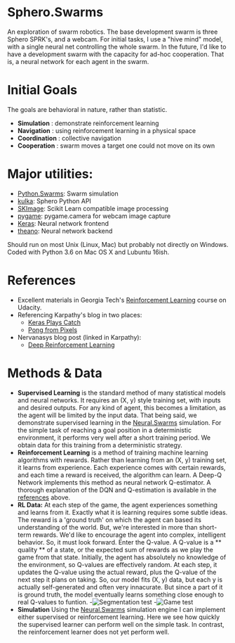 # Sphero.Swarms

An exploration of swarm robotics. The base development swarm is three Sphero SPRK's, and a webcam. For initial tasks, I use a "hive mind" model, with a single neural net controlling the whole swarm. In the future, I'd like to have a development swarm with the capacity for ad-hoc cooperation. That is, a neural network for each agent in the swarm.

# Initial Goals

The goals are behavioral in nature, rather than statistic.
- **Simulation** : demonstrate reinforcement learning
- **Navigation** : using reinforcement learning in a physical space
- **Coordination** : collective navigation
- **Cooperation** : swarm moves a target one could not move on its own

# Major utilities:

- [Python.Swarms](https://github.com/elmar-hinz/Python.Swarms): Swarm simulation  
- [kulka](https://github.com/karol-szuster/kulka): Sphero Python API
- [SKImage](http://scikit-image.org/): Scikit Learn compatible image processing
- [pygame](https://www.pygame.org/news): pygame.camera for webcam image capture
- [Keras](https://keras.io/): Neural network frontend
- [theano](https://github.com/Theano/Theano): Neural network backend

Should run on most Unix (Linux, Mac) but probably not directly on Windows.
Coded with Python 3.6 on Mac OS X and Lubuntu 16ish.

# References

- Excellent materials in Georgia Tech's [Reinforcement Learning](https://www.udacity.com/course/reinforcement-learning--ud600) course on Udacity.
- Referencing Karpathy's blog in two places:
    - [Keras Plays Catch](https://edersantana.github.io/articles/keras_rl/)
    - [Pong from Pixels](http://karpathy.github.io/2016/05/31/rl/)
- Nervanasys blog post (linked in Karpathy):
    - [Deep Reinforcement Learning](https://www.nervanasys.com/demystifying-deep-reinforcement-learning/)

# Methods & Data

- **Supervised Learning** is the standard method of many statistical models and neural networks. It requires an (X, y) style training set, with inputs and desired outputs. For any kind of agent, this becomes a limitation, as the agent will be limited by the input data. That being said, we demonstrate supervised learning in the [Neural.Swarms](https://github.com/thetabor/Neural.Swarms) simulation. For the simple task of reaching a goal position in a deterministic environment, it performs very well after a short training period. We obtain data for this training from a deterministic strategy.
- **Reinforcement Learning** is a method of training machine learning algorithms with rewards. Rather than learning from an (X, y) training set, it learns from experience. Each experience comes with certain rewards, and each time a reward is received, the algorithm can learn. A Deep-Q Network implements this method as neural network Q-estimator. A thorough explanation of the DQN and Q-estimation is available in the [references](https://www.nervanasys.com/demystifying-deep-reinforcement-learning/) above.
- **RL Data:** At each step of the game, the agent experiences something and learns from it. Exactly what it is learning requires some subtle ideas. The reward is a 'ground truth' on which the agent can based its understanding of the world. But, we're interested in more than short-term rewards. We'd like to encourage the agent into complex, intelligent behavior. So, it must look forward. Enter the Q-value. A Q-value is a ** quality ** of a state, or the expected sum of rewards as we play the game from that state. Initially, the agent has absolutely no knowledge of the environment, so Q-values are effectively random. At each step, it updates the Q-value using the actual reward, plus the Q-value of the next step it plans on taking. So, our model fits (X, y) data, but each y is actually self-generated and often very innacurate. But since a part of it is ground truth, the model eventually learns something close enough to real Q-values to funtion.
-![Segmentation test](https://raw.githubusercontent.com/thetabor/Sphero.Swarms/master/image_processing/images/segmentation/sphero_seg2.png)
-![Game test](https://raw.githubusercontent.com/thetabor/Sphero.Swarms/master/notes/game_test.png)
- **Simulation** Using the [Neural.Swarms](https://github.com/thetabor/Neural.Swarms) simulation engine I can implement either supervised or reinforcement learning. Here we see how quickly the supervised learner can perform well on the simple task. In contrast, the reinforcement learner does not yet perform well.
